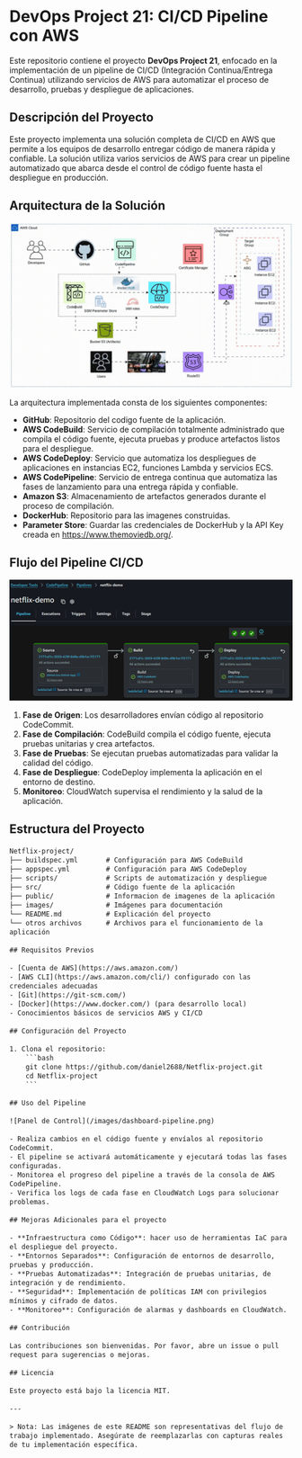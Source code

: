# DevOps Project 21: CI/CD Pipeline con AWS

Este repositorio contiene el proyecto **DevOps Project 21**, enfocado en la implementación de un pipeline de CI/CD (Integración Continua/Entrega Continua) utilizando servicios de AWS para automatizar el proceso de desarrollo, pruebas y despliegue de aplicaciones.

## Descripción del Proyecto

Este proyecto implementa una solución completa de CI/CD en AWS que permite a los equipos de desarrollo entregar código de manera rápida y confiable. La solución utiliza varios servicios de AWS para crear un pipeline automatizado que abarca desde el control de código fuente hasta el despliegue en producción.

## Arquitectura de la Solución

![Arquitectura CI/CD AWS](/images/arquitectura-cicd-aws.gif)

La arquitectura implementada consta de los siguientes componentes:

- **GitHub**: Repositorio del codigo fuente de la aplicación.
- **AWS CodeBuild**: Servicio de compilación totalmente administrado que compila el código fuente, ejecuta pruebas y produce artefactos listos para el despliegue.
- **AWS CodeDeploy**: Servicio que automatiza los despliegues de aplicaciones en instancias EC2, funciones Lambda y servicios ECS.
- **AWS CodePipeline**: Servicio de entrega continua que automatiza las fases de lanzamiento para una entrega rápida y confiable.
- **Amazon S3**: Almacenamiento de artefactos generados durante el proceso de compilación.
- **DockerHub**: Repositorio para las imagenes construidas.
- **Parameter Store**: Guardar las credenciales de DockerHub y la API Key creada en https://www.themoviedb.org/.

## Flujo del Pipeline CI/CD

![Flujo del Pipeline](/images/flujo-pipeline.png)

1. **Fase de Origen**: Los desarrolladores envían código al repositorio CodeCommit.
2. **Fase de Compilación**: CodeBuild compila el código fuente, ejecuta pruebas unitarias y crea artefactos.
3. **Fase de Pruebas**: Se ejecutan pruebas automatizadas para validar la calidad del código.
4. **Fase de Despliegue**: CodeDeploy implementa la aplicación en el entorno de destino.
5. **Monitoreo**: CloudWatch supervisa el rendimiento y la salud de la aplicación.

## Estructura del Proyecto

```
Netflix-project/
├── buildspec.yml       # Configuración para AWS CodeBuild
├── appspec.yml         # Configuración para AWS CodeDeploy
├── scripts/            # Scripts de automatización y despliegue
├── src/                # Código fuente de la aplicación
├── public/             # Informacion de imagenes de la aplicación
├── images/             # Imágenes para documentación
└── README.md           # Explicación del proyecto
└── otros archivos      # Archivos para el funcionamiento de la aplicación

## Requisitos Previos

- [Cuenta de AWS](https://aws.amazon.com/)
- [AWS CLI](https://aws.amazon.com/cli/) configurado con las credenciales adecuadas
- [Git](https://git-scm.com/)
- [Docker](https://www.docker.com/) (para desarrollo local)
- Conocimientos básicos de servicios AWS y CI/CD

## Configuración del Proyecto

1. Clona el repositorio:
    ```bash
    git clone https://github.com/daniel2688/Netflix-project.git
    cd Netflix-project
    ```

## Uso del Pipeline

![Panel de Control](/images/dashboard-pipeline.png)

- Realiza cambios en el código fuente y envíalos al repositorio CodeCommit.
- El pipeline se activará automáticamente y ejecutará todas las fases configuradas.
- Monitorea el progreso del pipeline a través de la consola de AWS CodePipeline.
- Verifica los logs de cada fase en CloudWatch Logs para solucionar problemas.

## Mejoras Adicionales para el proyecto

- **Infraestructura como Código**: hacer uso de herramientas IaC para el despliegue del proyecto.
- **Entornos Separados**: Configuración de entornos de desarrollo, pruebas y producción.
- **Pruebas Automatizadas**: Integración de pruebas unitarias, de integración y de rendimiento.
- **Seguridad**: Implementación de políticas IAM con privilegios mínimos y cifrado de datos.
- **Monitoreo**: Configuración de alarmas y dashboards en CloudWatch.

## Contribución

Las contribuciones son bienvenidas. Por favor, abre un issue o pull request para sugerencias o mejoras.

## Licencia

Este proyecto está bajo la licencia MIT.

---

> Nota: Las imágenes de este README son representativas del flujo de trabajo implementado. Asegúrate de reemplazarlas con capturas reales de tu implementación específica.
